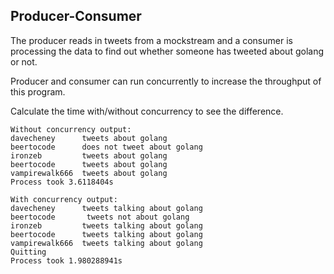 ## Producer-Consumer

The producer reads in tweets from a mockstream and a consumer is processing the data to find out whether someone has tweeted about golang or not.

Producer and consumer can run concurrently to increase the throughput of this program.

Calculate the time with/without concurrency to see the difference.


```
Without concurrency output:
davecheney      tweets about golang
beertocode      does not tweet about golang
ironzeb         tweets about golang
beertocode      tweets about golang
vampirewalk666  tweets about golang
Process took 3.6118404s

```


```
With concurrency output:
davecheney      tweets talking about golang
beertocode       tweets not about golang
ironzeb         tweets talking about golang
beertocode      tweets talking about golang
vampirewalk666  tweets talking about golang
Quitting
Process took 1.980288941s
```
